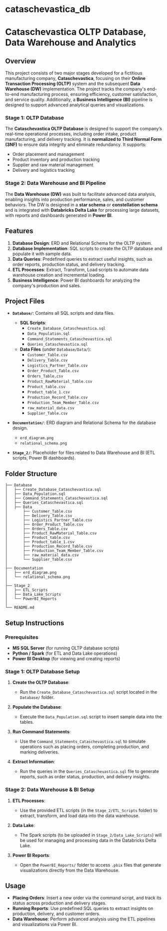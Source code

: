 # cataschevastica_db

# Cataschevastica OLTP Database, Data Warehouse and Analytics

## Overview

This project consists of two major stages developed for a fictitious manufacturing company, **Cataschevastica**, focusing on their **Online Transaction Processing (OLTP)** system and the subsequent **Data Warehouse (DW)** implementation. The project tracks the company's end-to-end manufacturing process, ensuring efficiency, customer satisfaction, and service quality. Additionally, a **Business Intelligence (BI)** pipeline is designed to support advanced analytical queries and visualizations.

### Stage 1: OLTP Database

The **Cataschevastica OLTP Database** is designed to support the company’s real-time operational processes, including order intake, product manufacturing, and delivery tracking. It is **normalized to Third Normal Form (3NF)** to ensure data integrity and eliminate redundancy. It supports:

- Order placement and management
- Product inventory and production tracking
- Supplier and raw material management
- Delivery and logistics tracking

### Stage 2: Data Warehouse and BI Pipeline

The **Data Warehouse (DW)** was built to facilitate advanced data analysis, enabling insights into production performance, sales, and customer behaviors. The DW is designed in a **star schema** or **constellation schema** and is integrated with **Databricks Delta Lake** for processing large datasets, with reports and dashboards generated in **Power BI**.

## Features

1. **Database Design**: ERD and Relational Schema for the OLTP system.
2. **Database Implementation**: SQL scripts to create the OLTP database and populate it with sample data.
3. **Data Queries**: Predefined queries to extract useful insights, such as order reports, production status, and delivery tracking.
4. **ETL Processes**: Extract, Transform, Load scripts to automate data warehouse creation and incremental loading.
5. **Business Intelligence**: Power BI dashboards for analyzing the company's production and sales.

## Project Files

- **`Database/`**: Contains all SQL scripts and data files.
  - **SQL Scripts**:
    - `Create_Database_Cataschevastica.sql`
    - `Data_Population.sql`
    - `Command_Statements_Cataschevastica.sql`
    - `Queries_Cataschevastica.sql`
  - **Data Files** (under `Database/Data/`):
    - `Customer_Table.csv`
    - `Delivery_Table.csv`
    - `Logistics_Partner_Table.csv`
    - `Order_Product_Table.csv`
    - `Orders_Table.csv`
    - `Product_RawMaterial_Table.csv`
    - `Product_table.csv`
    - `Product_table_1.csv`
    - `Production_Record_Table.csv`
    - `Production_Team_Member_Table.csv`
    - `raw_material_data.csv`
    - `Supplier_Table.csv`

- **`Documentation/`**: ERD diagram and Relational Schema for the database design.
  - `erd_diagram.png`
  - `relational_schema.png`

- **`Stage_2/`**: Placeholder for files related to Data Warehouse and BI (ETL scripts, Power BI dashboards).

## Folder Structure
```
├── Database
│   ├── Create_Database_Cataschevastica.sql
│   ├── Data_Population.sql
│   ├── Command_Statements_Cataschevastica.sql
│   ├── Queries_Cataschevastica.sql
│   ├── Data
│       ├── Customer_Table.csv
│       ├── Delivery_Table.csv
│       ├── Logistics_Partner_Table.csv
│       ├── Order_Product_Table.csv
│       ├── Orders_Table.csv
│       ├── Product_RawMaterial_Table.csv
│       ├── Product_table.csv
│       ├── Product_table_1.csv
│       ├── Production_Record_Table.csv
│       ├── Production_Team_Member_Table.csv
│       ├── raw_material_data.csv
│       └── Supplier_Table.csv
│
├── Documentation
│   ├── erd_diagram.png
│   └── relational_schema.png
│
├── Stage_2
│   ├── ETL_Scripts
│   ├── Data_Lake_Scripts
│   └── PowerBI_Reports
│
└── README.md
```

## Setup Instructions

### Prerequisites

- **MS SQL Server** (for running OLTP database scripts)
- **Python / Spark** (for ETL and Data Lake operations)
- **Power BI Desktop** (for viewing and creating reports)

### Stage 1: OLTP Database Setup

1. **Create the OLTP Database**:
   - Run the `Create_Database_Cataschevastica.sql` script located in the `Database/` folder.

2. **Populate the Database**:
   - Execute the `Data_Population.sql` script to insert sample data into the tables.

3. **Run Command Statements**:
   - Use the `Command_Statements_Cataschevastica.sql` to simulate operations such as placing orders, completing production, and marking deliveries.

4. **Extract Information**:
   - Run the queries in the `Queries_Cataschevastica.sql` file to generate reports, such as order status, production, and delivery insights.

### Stage 2: Data Warehouse & BI Setup

1. **ETL Processes**:
   - Use the provided ETL scripts (in the `Stage_2/ETL_Scripts` folder) to extract, transform, and load data into the data warehouse.

2. **Data Lake**:
   - The Spark scripts (to be uploaded in `Stage_2/Data_Lake_Scripts`) will be used for managing and processing data in the Databricks Delta Lake.

3. **Power BI Reports**:
   - Open the `PowerBI_Reports/` folder to access `.pbix` files that generate visualizations directly from the Data Warehouse.

## Usage

- **Placing Orders**: Insert a new order via the command script, and track its status across production and delivery stages.
- **Running Reports**: Use predefined SQL queries to extract insights on production, delivery, and customer orders.
- **Data Warehouse**: Perform advanced analysis using the ETL pipelines and visualizations via Power BI.


